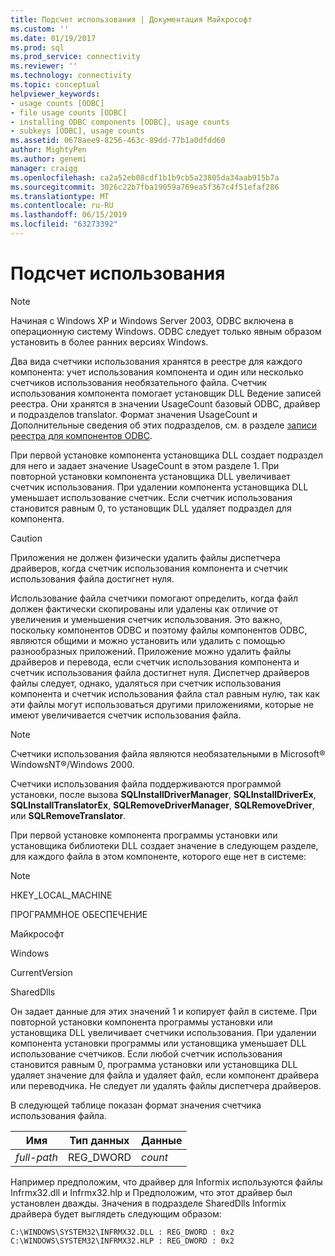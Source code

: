 ```yaml
---
title: Подсчет использования | Документация Майкрософт
ms.custom: ''
ms.date: 01/19/2017
ms.prod: sql
ms.prod_service: connectivity
ms.reviewer: ''
ms.technology: connectivity
ms.topic: conceptual
helpviewer_keywords:
- usage counts [ODBC]
- file usage counts [ODBC]
- installing ODBC components [ODBC], usage counts
- subkeys [ODBC], usage counts
ms.assetid: 0678aee9-8256-463c-89dd-77b1a0dfdd60
author: MightyPen
ms.author: genemi
manager: craigg
ms.openlocfilehash: ca2a52eb08cdf1b1b9cb5a23805da34aab915b7a
ms.sourcegitcommit: 3026c22b7fba19059a769ea5f367c4f51efaf286
ms.translationtype: MT
ms.contentlocale: ru-RU
ms.lasthandoff: 06/15/2019
ms.locfileid: "63273392"
---
```

# <a name="usage-counting"></a>Подсчет использования
> [!NOTE]  
>  Начиная с Windows XP и Windows Server 2003, ODBC включена в операционную систему Windows. ODBC следует только явным образом установить в более ранних версиях Windows.  
  
 Два вида счетчики использования хранятся в реестре для каждого компонента: учет использования компонента и один или несколько счетчиков использования необязательного файла. Счетчик использования компонента помогает установщик DLL Ведение записей реестра. Они хранятся в значении UsageCount базовый ODBC, драйвер и подразделов translator. Формат значения UsageCount и Дополнительные сведения об этих подразделов, см. в разделе [записи реестра для компонентов ODBC](../../../odbc/reference/install/registry-entries-for-odbc-components.md).  
  
 При первой установке компонента установщика DLL создает подраздел для него и задает значение UsageCount в этом разделе 1. При повторной установки компонента установщика DLL увеличивает счетчик использования. При удалении компонента установщика DLL уменьшает использование счетчик. Если счетчик использования становится равным 0, то установщик DLL удаляет подраздел для компонента.  
  
> [!CAUTION]  
>  Приложения не должен физически удалить файлы диспетчера драйверов, когда счетчик использования компонента и счетчик использования файла достигнет нуля.  
  
 Использование файла счетчики помогают определить, когда файл должен фактически скопированы или удалены как отличие от увеличения и уменьшения счетчик использования. Это важно, поскольку компонентов ODBC и поэтому файлы компонентов ODBC, являются общими и можно установить или удалить с помощью разнообразных приложений. Приложение можно удалить файлы драйверов и перевода, если счетчик использования компонента и счетчик использования файла достигнет нуля. Диспетчер драйверов файлы следует, однако, удаляться при счетчик использования компонента и счетчик использования файла стал равным нулю, так как эти файлы могут использоваться другими приложениями, которые не имеют увеличивается счетчик использования файла.  
  
> [!NOTE]  
>  Счетчики использования файла являются необязательными в Microsoft® WindowsNT®/Windows 2000.  
  
 Счетчики использования файла поддерживаются программой установки, после вызова **SQLInstallDriverManager**, **SQLInstallDriverEx**, **SQLInstallTranslatorEx**, **SQLRemoveDriverManager**, **SQLRemoveDriver**, или **SQLRemoveTranslator**.  
  
 При первой установке компонента программы установки или установщика библиотеки DLL создает значение в следующем разделе, для каждого файла в этом компоненте, которого еще нет в системе:  
  
> [!NOTE]  
>  HKEY_LOCAL_MACHINE  
>   
>  ПРОГРАММНОЕ ОБЕСПЕЧЕНИЕ  
>   
>  Майкрософт  
>   
>  Windows  
>   
>  CurrentVersion  
>   
>  SharedDlls  
  
 Он задает данные для этих значений 1 и копирует файл в системе. При повторной установки компонента программы установки или установщика DLL увеличивает счетчики использования. При удалении компонента установки программы или установщика уменьшает DLL использование счетчиков. Если любой счетчик использования становится равным 0, программа установки или установщика DLL удаляет значение для файла и удаляет файл, если компонент драйвера или переводчика. Не следует ли удалять файлы диспетчера драйверов.  
  
 В следующей таблице показан формат значения счетчика использования файла.  
  
|Имя|Тип данных|Данные|  
|----------|---------------|----------|  
|*full-path*|REG_DWORD|*count*|  
  
 Например предположим, что драйвер для Informix используются файлы Infrmx32.dll и Infrmx32.hlp и Предположим, что этот драйвер был установлен дважды. Значения в подразделе SharedDlls Informix драйвера будет выглядеть следующим образом:  
  
```  
C:\WINDOWS\SYSTEM32\INFRMX32.DLL : REG_DWORD : 0x2  
C:\WINDOWS\SYSTEM32\INFRMX32.HLP : REG_DWORD : 0x2  
```
